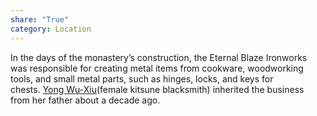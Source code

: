 ```yaml
---
share: "True"
category: Location
---
```

In the days of the monastery’s construction, the Eternal Blaze Ironworks was responsible for creating metal items from cookware, woodworking tools, and small metal parts, such as hinges, locks, and keys for chests. [Yong Wu-Xiu](../NPC/Yong%20Wu-Xiu.md)(female kitsune blacksmith) inherited the business from her father about a decade ago.